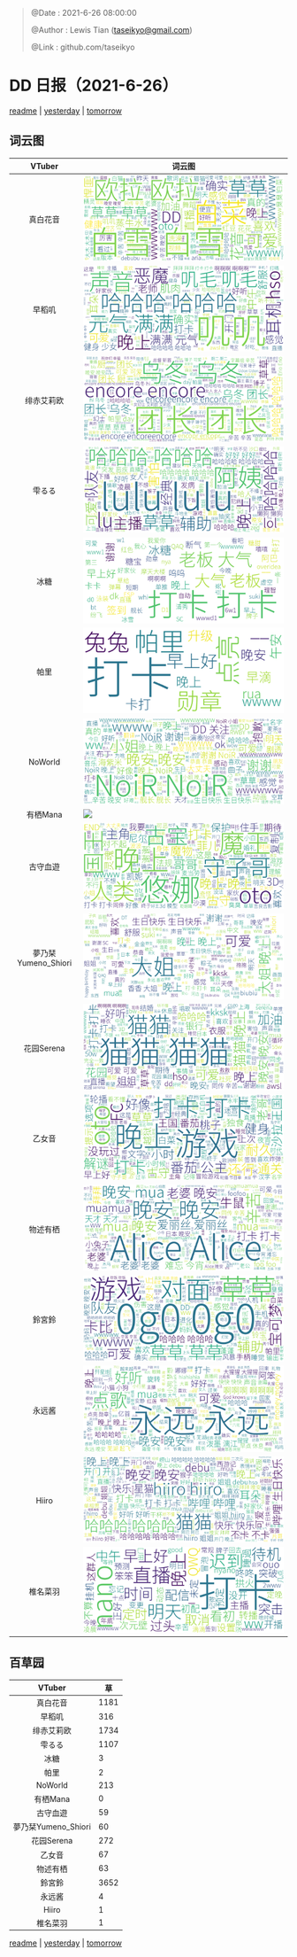 > @Date    : 2021-6-26 08:00:00
>
> @Author  : Lewis Tian (taseikyo@gmail.com)
>
> @Link    : github.com/taseikyo

# DD 日报（2021-6-26）

[readme](../README.md) | [yesterday](2021-6-25.md) | [tomorrow](2021-6-27.md)

## 词云图

|VTuber|词云图|
|:-:|-|
|真白花音|![](../../images/daily/21402309_2021-6-26_purge_wordcloud.png)|
|早稻叽|![](../../images/daily/41682_2021-6-26_purge_wordcloud.png)|
|绯赤艾莉欧|![](../../images/daily/21396545_2021-6-26_purge_wordcloud.png)|
|雫るる|![](../../images/daily/21013446_2021-6-26_purge_wordcloud.png)|
|冰糖|![](../../images/daily/876396_2021-6-26_purge_wordcloud.png)|
|帕里|![](../../images/daily/4895312_2021-6-26_purge_wordcloud.png)|
|NoWorld|![](../../images/daily/21448649_2021-6-26_purge_wordcloud.png)|
|有栖Mana|![](../../images/daily/6542258_2021-6-26_purge_wordcloud.png)|
|古守血遊|![](../../images/daily/8725120_2021-6-26_purge_wordcloud.png)|
|夢乃栞Yumeno_Shiori|![](../../images/daily/14052636_2021-6-26_purge_wordcloud.png)|
|花园Serena|![](../../images/daily/14327465_2021-6-26_purge_wordcloud.png)|
|乙女音|![](../../images/daily/21320551_2021-6-26_purge_wordcloud.png)|
|物述有栖|![](../../images/daily/21449083_2021-6-26_purge_wordcloud.png)|
|鈴宮鈴|![](../../images/daily/21685677_2021-6-26_purge_wordcloud.png)|
|永远酱|![](../../images/daily/21701071_2021-6-26_purge_wordcloud.png)|
|Hiiro|![](../../images/daily/21919321_2021-6-26_purge_wordcloud.png)|
|椎名菜羽|![](../../images/daily/22347054_2021-6-26_purge_wordcloud.png)|

## 百草园

|VTuber|草|
|:-:|-|
|真白花音|1181|
|早稻叽|316|
|绯赤艾莉欧|1734|
|雫るる|1107|
|冰糖|3|
|帕里|2|
|NoWorld|213|
|有栖Mana|0|
|古守血遊|59|
|夢乃栞Yumeno_Shiori|60|
|花园Serena|272|
|乙女音|67|
|物述有栖|63|
|鈴宮鈴|3652|
|永远酱|4|
|Hiiro|1|
|椎名菜羽|1|

[readme](../README.md) | [yesterday](2021-6-25.md) | [tomorrow](2021-6-27.md)
